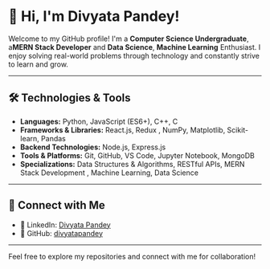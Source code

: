 # 👋 Hi, I'm Divyata Pandey!
Welcome to my GitHub profile! I'm a **Computer Science Undergraduate**, a**MERN Stack Developer** and **Data Science**, **Machine Learning** Enthusiast. I enjoy solving real-world problems through technology and constantly strive to learn and grow.

---

## 🛠️ Technologies & Tools
- **Languages:** Python, JavaScript (ES6+), C++, C  
- **Frameworks & Libraries:**  React.js, Redux , NumPy, Matplotlib, Scikit-learn, Pandas 
- **Backend Technologies:** Node.js, Express.js  
- **Tools & Platforms:** Git, GitHub, VS Code, Jupyter Notebook, MongoDB
- **Specializations:** Data Structures & Algorithms, RESTful APIs, MERN Stack Development , Machine Learning, Data Science 

---

## 🔗 Connect with Me
- 💼 LinkedIn: [Divyata Pandey](https://www.linkedin.com/in/divyata-pandey-0099b525a/)
- 🐙 GitHub: [divyatapandey](https://github.com/divyatapandey)

---

Feel free to explore my repositories and connect with me for collaboration!
